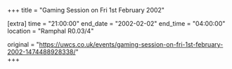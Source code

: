 +++
title = "Gaming Session on Fri 1st February 2002"

[extra]
time = "21:00:00"
end_date = "2002-02-02"
end_time = "04:00:00"
location = "Ramphal R0.03/4"

original = "https://uwcs.co.uk/events/gaming-session-on-fri-1st-february-2002-1474488928338/"    
+++




